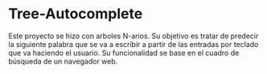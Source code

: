 # Tree-Autocomplete
Este proyecto se hizo con arboles N-arios.
Su objetivo es tratar de predecir la siguiente palabra que se va a escribir a partir de las entradas por teclado que va haciendo el usuario.
Su funcionalidad se base en el cuadro de búsqueda de un navegador web.
